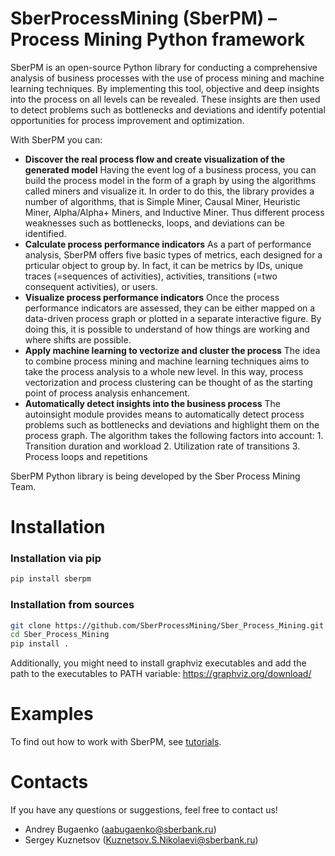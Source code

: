 # SberProcessMining (SberPM) – Process Mining Python framework
SberPM is an open-source Python library for conducting a comprehensive analysis of business processes with the use of process mining and machine learning techniques. By implementing this tool, objective and deep insights into the process on all levels can be revealed. These insights are then used to detect problems such as bottlenecks and deviations and identify potential opportunities for process improvement and optimization.

With SberPM you can:
- **Discover the real process flow and create visualization of the generated model**
    Having the event log of a business process, you can build the process model in the form of a graph by using the algorithms called miners and visualize it. In order to do this, the library provides a number of algorithms, that is Simple Miner, Causal Miner, Heuristic Miner, Alpha/Alpha+ Miners, and Inductive Miner. Thus different process weaknesses such as bottlenecks, loops, and deviations can be identified.
- **Calculate process performance indicators**
    As a part of performance analysis, SberPM offers five basic types of metrics, each designed for a prticular object to group by. In fact, it can be metrics by IDs, unique traces (=sequences of activities), activities, transitions (=two consequent activities), or users.
- **Visualize process performance indicators**
    Once the process performance indicators are assessed, they can be either mapped on a data-driven process graph or plotted in a separate interactive figure. By doing this, it is possible to understand of how things are working and where shifts are possible.
-  **Apply machine learning to vectorize and cluster the process**
    The idea to combine process mining and machine learning techniques aims to take the process analysis to a whole new level. In this way, process vectorization and process clustering can be thought of as the starting point of process analysis enhancement. 
- **Automatically detect insights into the business process**
    The autoinsight module provides means to automatically detect process problems such as bottlenecks and deviations and highlight them on the process graph. The algorithm takes the following factors into account:
        1. Transition duration and workload
        2. Utilization rate of transitions
        3. Process loops and repetitions

SberPM Python library is being developed by the Sber Process Mining Team.

# Installation
### Installation via pip
```bash 
pip install sberpm
```
### Installation from sources
```bash 
git clone https://github.com/SberProcessMining/Sber_Process_Mining.git
cd Sber_Process_Mining
pip install .
```
Additionally, you might need to install graphviz executables and add the path to the executables to PATH variable: https://graphviz.org/download/

# Examples
To find out how to work with SberPM, see [tutorials](https://github.com/SberProcessMining/Sber_Process_Mining/tree/master/tutorials).

# Contacts
If you have any questions or suggestions, feel free to contact us!
- Andrey Bugaenko (aabugaenko@sberbank.ru)
- Sergey Kuznetsov (Kuznetsov.S.Nikolaevi@sberbank.ru)

